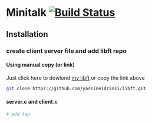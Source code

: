 # Minitalk [![Build Status](https://travis-ci.org/sudar/Arduino-Makefile.svg)](https//github.com/yassineidrissi/minitalk)

## Installation

### create client server file and add libft repo
#### Using manual copy (or link)

Just click here to dowlond  [my libft](https://github.com/yassineidrissi/libft) or copy the link above

```sh
git clone https://github.com/yassineidrissi/libft.git
```

#### server.c and client.c


```sh
# add tap